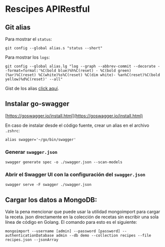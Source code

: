 # Rescipes APIRestful

## Git alias

Para mostrar el `status`:

```console
git config --global alias.s "status --short"
```

Para mostrar los `logs`:

```console
git config --global alias.lg "log --graph --abbrev-commit --decorate --format=format:'%C(bold blue)%h%C(reset) - %C(bold green)(%ar)%C(reset) %C(white)%s%C(reset) %C(dim white)- %an%C(reset)%C(bold yellow)%d%C(reset)' --all"
```

Gist de los alias [click aquí](https://gist.github.com/Klerith/0acf18bbece7923bcac55edb71b03c2b).

## Instalar go-swagger

[https://goswagger.io/install.html](https://goswagger.io/install.html)

En caso de instalar desde el código fuente, crear un alias en el archivo `.zshrc`:

```console
alias swagger='~/go/bin/swagger'
```

### Generar `swagger.json`

```console
swagger generate spec -o ./swagger.json --scan-models
```

### Abrir el Swagger UI con la configuración del `swagger.json`

```console
swagger serve -F swagger ./swagger.json
```

## Cargar los datos a MongoDB:
Vale la pena mencionar que puede usar la utilidad mongoimport para cargar la receta. json directamente en la colección de recetas sin escribir una sola línea de código en Golang. El comando para esto es el siguiente:
```console
mongoimport --username [admin] --password [password] --authenticationDatabase admin --db demo --collection recipes --file recipes.json --jsonArray
```